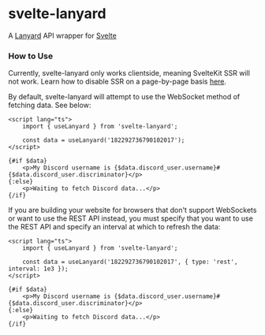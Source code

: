 # svelte-lanyard

A [Lanyard](https://github.com/Phineas/lanyard) API wrapper for [Svelte](https://svelte.dev)

### How to Use

Currently, svelte-lanyard only works clientside, meaning SvelteKit SSR will not work.
Learn how to disable SSR on a page-by-page basis [here](https://kit.svelte.dev/docs#ssr-and-javascript-ssr).

By default, svelte-lanyard will attempt to use the WebSocket method of fetching data. See below:

```svelte
<script lang="ts">
	import { useLanyard } from 'svelte-lanyard';

	const data = useLanyard('182292736790102017');
</script>

{#if $data}
	<p>My Discord username is {$data.discord_user.username}#{$data.discord_user.discriminator}</p>
{:else}
	<p>Waiting to fetch Discord data...</p>
{/if}
```

If you are building your website for browsers that don't support WebSockets or want to use the REST API instead, you must specify that you want to use the REST API and specify an interval at which to refresh the data:

```svelte
<script lang="ts">
	import { useLanyard } from 'svelte-lanyard';

	const data = useLanyard('182292736790102017', { type: 'rest', interval: 1e3 });
</script>

{#if $data}
	<p>My Discord username is {$data.discord_user.username}#{$data.discord_user.discriminator}</p>
{:else}
	<p>Waiting to fetch Discord data...</p>
{/if}
```
